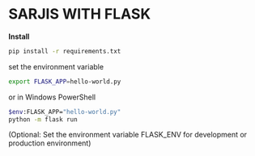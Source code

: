 # SARJIS WITH FLASK


**Install**
```bash
pip install -r requirements.txt
```

set the environment variable
```bash
export FLASK_APP=hello-world.py
```

or in Windows PowerShell
```bash
$env:FLASK_APP="hello-world.py"
python -m flask run
```

(Optional: Set the environment variable FLASK_ENV for development or production environment)


